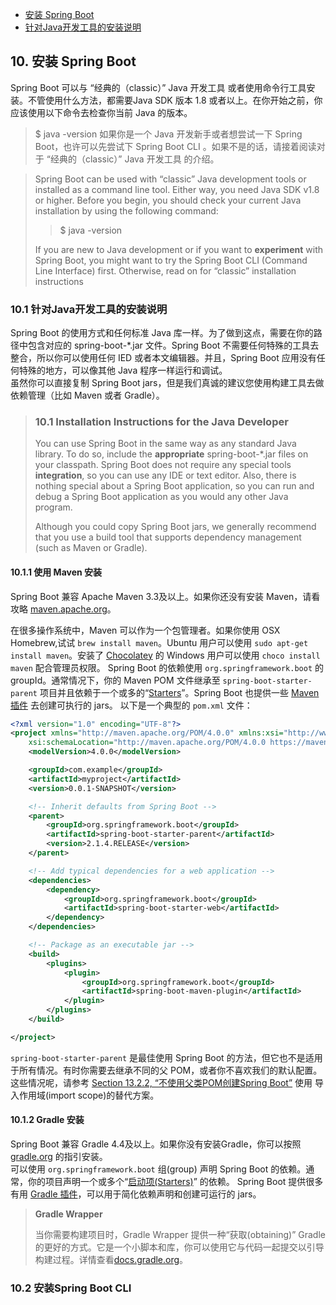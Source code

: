 <!-- GFM-TOC -->
* [安装 Spring Boot](#10-安装-Spring-Boot)
* [针对Java开发工具的安装说明](#101-针对Java开发工具的安装说明)
<!-- GFM-TOC -->


## 10. 安装 Spring Boot

Spring Boot 可以与 “经典的（classic）” Java 开发工具 或者使用命令行工具安装。不管使用什么方法，都需要Java SDK 版本 1.8 或者以上。在你开始之前，你应该使用以下命令去检查你当前 Java 的版本。
> $ java -version
如果你是一个 Java 开发新手或者想尝试一下 Spring Boot，也许可以先尝试下 Spring Boot CLI 。如果不是的话，请接着阅读对于 “经典的（classic）” Java 开发工具 的介绍。

> Spring Boot can be used with “classic” Java development tools or installed as a command line tool. Either way, you need Java SDK v1.8 or higher. Before you begin, you should check your current Java installation by using the following command:
>
> > $ java -version
>    
> If you are new to Java development or if you want to **experiment** with Spring Boot, you might want to try the Spring Boot CLI (Command Line Interface) first. Otherwise, read on for “classic” installation instructions

### 10.1 针对Java开发工具的安装说明
Spring Boot 的使用方式和任何标准 Java 库一样。为了做到这点，需要在你的路径中包含对应的 spring-boot-*.jar 文件。Spring Boot 不需要任何特殊的工具去整合，所以你可以使用任何 IED 或者本文编辑器。并且，Spring Boot 应用没有任何特殊的地方，可以像其他 Java 程序一样运行和调试。  
虽然你可以直接复制 Spring Boot jars，但是我们真诚的建议您使用构建工具去做依赖管理（比如 Maven 或者 Gradle）。

> ### 10.1 Installation Instructions for the Java Developer
> 
>You can use Spring Boot in the same way as any standard Java library. To do so, include the **appropriate** spring-boot-*.jar files on your classpath. Spring Boot does not require any special tools **integration**, so you can use any IDE or text editor. Also, there is nothing special about a Spring Boot application, so you can run and debug a Spring Boot application as you would any other Java program.
>
>Although you could copy Spring Boot jars, we generally recommend that you use a build tool that supports dependency management (such as Maven or Gradle).


#### 10.1.1 使用 Maven 安装  
Spring Boot 兼容 Apache Maven 3.3及以上。如果你还没有安装 Maven，请看攻略 [maven.apache.org](https://maven.apache.org/)。

在很多操作系统中，Maven 可以作为一个包管理者。如果你使用 OSX Homebrew,试试 `brew install maven`。Ubuntu 用户可以使用 `sudo apt-get install maven`。安装了 [Chocolatey](https://chocolatey.org/) 的 Windows 用户可以使用 `choco install maven` 配合管理员权限。
Spring Boot 的依赖使用 `org.springframework.boot` 的 groupId。通常情况下，你的 Maven POM  文件继承至 `spring-boot-starter-parent` 项目并且依赖于一个或多的“[Starters](https://docs.spring.io/spring-boot/docs/current/reference/html/using-boot-build-systems.html#using-boot-starter)”。Spring Boot 也提供一些 [Maven 插件](https://docs.spring.io/spring-boot/docs/current/reference/html/build-tool-plugins-maven-plugin.html) 去创建可执行的 jars。
以下是一个典型的 `pom.xml` 文件：

``` xml
<?xml version="1.0" encoding="UTF-8"?>
<project xmlns="http://maven.apache.org/POM/4.0.0" xmlns:xsi="http://www.w3.org/2001/XMLSchema-instance"
	xsi:schemaLocation="http://maven.apache.org/POM/4.0.0 https://maven.apache.org/xsd/maven-4.0.0.xsd">
	<modelVersion>4.0.0</modelVersion>

	<groupId>com.example</groupId>
	<artifactId>myproject</artifactId>
	<version>0.0.1-SNAPSHOT</version>

	<!-- Inherit defaults from Spring Boot -->
	<parent>
		<groupId>org.springframework.boot</groupId>
		<artifactId>spring-boot-starter-parent</artifactId>
		<version>2.1.4.RELEASE</version>
	</parent>

	<!-- Add typical dependencies for a web application -->
	<dependencies>
		<dependency>
			<groupId>org.springframework.boot</groupId>
			<artifactId>spring-boot-starter-web</artifactId>
		</dependency>
	</dependencies>

	<!-- Package as an executable jar -->
	<build>
		<plugins>
			<plugin>
				<groupId>org.springframework.boot</groupId>
				<artifactId>spring-boot-maven-plugin</artifactId>
			</plugin>
		</plugins>
	</build>

</project>
```

`spring-boot-starter-parent` 是最佳使用 Spring Boot 的方法，但它也不是适用于所有情况。有时你需要去继承不同的父 POM，或者你不喜欢我们的默认配置。这些情况呢，请参考 [Section 13.2.2, “不使用父类POM创建Spring Boot”](https://docs.spring.io/spring-boot/docs/current/reference/html/using-boot-build-systems.html#using-boot-maven-without-a-parent) 使用 导入作用域(import scope)的替代方案。

#### 10.1.2 Gradle 安装  
Spring Boot 兼容 Gradle 4.4及以上。如果你没有安装Gradle，你可以按照 [gradle.org](https://gradle.org/) 的指引安装。  
可以使用 `org.springframework.boot` 组(group) 声明 Spring Boot 的依赖。通常，你的项目声明一个或多个“[启动项(Starters)](https://docs.spring.io/spring-boot/docs/current/reference/html/using-boot-build-systems.html#using-boot-starter)” 的依赖。 
Spring Boot 提供很多有用 [Gradle 插件](https://docs.spring.io/spring-boot/docs/current/reference/html/build-tool-plugins-gradle-plugin.html)，可以用于简化依赖声明和创建可运行的 jars。  

> **Gradle Wrapper**
> 
> 当你需要构建项目时，Gradle Wrapper 提供一种“获取(obtaining)” Gradle的更好的方式。它是一个小脚本和库，你可以使用它与代码一起提交以引导构建过程。详情查看[docs.gradle.org](https://docs.gradle.org/4.2.1/userguide/gradle_wrapper.html)。

### 10.2 安装Spring Boot CLI